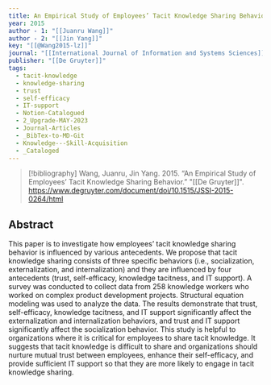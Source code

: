 ```yaml
---
title: An Empirical Study of Employees’ Tacit Knowledge Sharing Behavior
year: 2015
author - 1: "[[Juanru Wang]]"
author - 2: "[[Jin Yang]]"
key: "[[@Wang2015-lz]]"
journal: "[[International Journal of Information and Systems Sciences]]"
publisher: "[[De Gruyter]]"
tags:
  - tacit-knowledge
  - knowledge-sharing
  - trust
  - self-efficacy
  - IT-support
  - Notion-Catalogued
  - 2_Upgrade-MAY-2023
  - Journal-Articles
  - _BibTex-to-MD-Git
  - Knowledge---Skill-Acquisition
  - _Cataloged
---
```


> [!bibliography]
> Wang, Juanru, Jin Yang. 2015. “An Empirical Study of Employees’ Tacit Knowledge Sharing Behavior.” "[[De Gruyter]]". https://www.degruyter.com/document/doi/10.1515/JSSI-2015-0264/html

## Abstract
This paper is to investigate how employees’ tacit knowledge sharing behavior is influenced by various antecedents. We propose that tacit knowledge sharing consists of three specific behaviors (i.e., socialization, externalization, and internalization) and they are influenced by four antecedents (trust, self-efficacy, knowledge tacitness, and IT support). A survey was conducted to collect data from 258 knowledge workers who worked on complex product development projects. Structural equation modeling was used to analyze the data. The results demonstrate that trust, self-efficacy, knowledge tacitness, and IT support significantly affect the externalization and internalization behaviors, and trust and IT support significantly affect the socialization behavior. This study is helpful to organizations where it is critical for employees to share tacit knowledge. It suggests that tacit knowledge is difficult to share and organizations should nurture mutual trust between employees, enhance their self-efficacy, and provide sufficient IT support so that they are more likely to engage in tacit knowledge sharing.